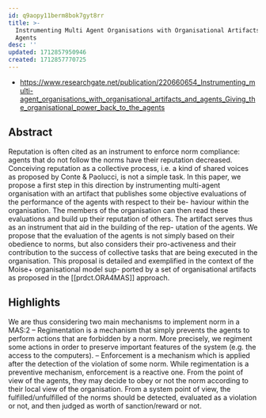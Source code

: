 ```yaml
---
id: q9aopy11berm8bok7gyt8rr
title: >-
  Instrumenting Multi Agent Organisations with Organisational Artifacts and
  Agents
desc: ''
updated: 1712857950946
created: 1712857770725
---
```


- https://www.researchgate.net/publication/220660654_Instrumenting_multi-agent_organisations_with_organisational_artifacts_and_agents_Giving_the_organisational_power_back_to_the_agents

## Abstract

Reputation is often cited as an instrument to enforce norm compliance: agents that do not follow the norms have their reputation decreased. Conceiving reputation as a collective process, i.e. a kind of shared voices as proposed by Conte & Paolucci, is not a simple task. In this paper, we propose a first step in this direction by instrumenting multi-agent organisation with an artifact that publishes some objective evaluations of the performance of the agents with respect to their be- haviour within the organisation. The members of the organisation can then read these evaluations and build up their reputation of others. The artifact serves thus as an instrument that aid in the building of the rep- utation of the agents. We propose that the evaluation of the agents is not simply based on their obedience to norms, but also considers their pro-activeness and their contribution to the success of collective tasks that are being executed in the organisation. This proposal is detailed and exemplified in the context of the Moise+ organisational model sup- ported by a set of organisational artifacts as proposed in the [[prdct.ORA4MAS]] approach.

## Highlights

We are thus considering two main mechanisms to implement norm in a MAS:2
  – Regimentation is a mechanism that simply prevents the agents to perform actions that are forbidden by a norm. More precisely, we regiment some actions in order to preserve important features of the system (e.g. the access to the computers).
  – Enforcement is a mechanism which is applied after the detection of the violation of some norm. While regimentation is a preventive mechanism, enforcement is a reactive one. From the point of view of the agents, they may decide to obey or not the norm according to their local view of the organisation. From a system point of view, the fulfilled/unfulfilled of the norms should be detected, evaluated as a violation or not, and then judged as worth of sanction/reward or not.

